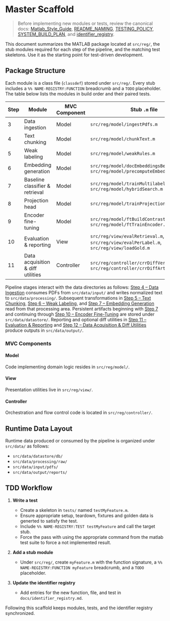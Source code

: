 # Master Scaffold

> Before implementing new modules or tests, review the canonical docs:
> [Matlab_Style_Guide](Matlab_Style_Guide.md), [README_NAMING](README_NAMING.md),
> [TESTING_POLICY](TESTING_POLICY.md), [SYSTEM_BUILD_PLAN](SYSTEM_BUILD_PLAN.md),
> and [identifier_registry](identifier_registry.md).

This document summarizes the MATLAB package located at `src/reg/`, the stub modules required for each step of the pipeline, and the matching test skeletons. Use it as the starting point for test-driven development.

## Package Structure

Each module is a class file (`classdef`) stored under `src/reg/`. Every stub includes a `%% NAME-REGISTRY:FUNCTION` breadcrumb and a `TODO` placeholder. The table below lists the modules in build order and their paired tests.

| Step | Module | MVC Component | Stub `.m` file | Test skeleton(s) |
|------|--------|---------------|----------------|------------------|
| 3 | Data ingestion | Model | `src/reg/model/ingestPdfs.m` | `tests/reg/model/testPdfIngest.m`, `tests/reg/model/testIngestAndChunk.m` |
| 4 | Text chunking | Model | `src/reg/model/chunkText.m` | `tests/reg/model/testIngestAndChunk.m` |
| 5 | Weak labeling | Model | `src/reg/model/weakRules.m` | `tests/reg/model/testRulesAndModel.m` |
| 6 | Embedding generation | Model | `src/reg/model/docEmbeddingsBertGpu.m`, `src/reg/model/precomputeEmbeddings.m` | `tests/reg/model/testFeatures.m` |
| 7 | Baseline classifier & retrieval | Model | `src/reg/model/trainMultilabel.m`, `src/reg/model/hybridSearch.m` | `tests/reg/model/testRegressionMetricsSimulated.m`, `tests/reg/model/testHybridSearch.m` |
| 8 | Projection head | Model | `src/reg/model/trainProjectionHead.m` | `tests/reg/model/testProjectionHeadSimulated.m`, `tests/reg/model/testProjectionAutoloadPipeline.m` |
| 9 | Encoder fine-tuning | Model | `src/reg/model/ftBuildContrastiveDataset.m`, `src/reg/model/ftTrainEncoder.m` | `tests/reg/model/testFineTuneSmoke.m`, `tests/reg/model/testFineTuneResume.m` |
| 10 | Evaluation & reporting | View | `src/reg/view/evalRetrieval.m`, `src/reg/view/evalPerLabel.m`, `src/reg/view/loadGold.m` | `tests/reg/view/testMetricsExpectedJson.m`, `tests/reg/view/testGoldMetrics.m`, `tests/reg/view/testReportArtifact.m` |
| 11 | Data acquisition & diff utilities | Controller | `src/reg/controller/crrDiffVersions.m`, `src/reg/controller/crrDiffArticles.m` | `tests/reg/controller/testFetchers.m` |

Pipeline stages interact with the data directories as follows: [Step&nbsp;4 – Data Ingestion](SYSTEM_BUILD_PLAN.md#4-data-ingestion-module) consumes PDFs from `src/data/input/` and writes normalized text to `src/data/processing/`. Subsequent transformations in [Step&nbsp;5 – Text Chunking](SYSTEM_BUILD_PLAN.md#5-text-chunking-module), [Step&nbsp;6 – Weak Labeling](SYSTEM_BUILD_PLAN.md#6-weak-labeling-module), and [Step&nbsp;7 – Embedding Generation](SYSTEM_BUILD_PLAN.md#7-embedding-generation-module) read from that processing area. Persistent artifacts beginning with [Step&nbsp;7](SYSTEM_BUILD_PLAN.md#7-embedding-generation-module) and continuing through [Step&nbsp;10 – Encoder Fine-Tuning](SYSTEM_BUILD_PLAN.md#10-encoder-fine-tuning-workflow) are stored under `src/data/datastore/`. Reporting and optional diff utilities in [Step&nbsp;11 – Evaluation & Reporting](SYSTEM_BUILD_PLAN.md#11-evaluation--reporting) and [Step&nbsp;12 – Data Acquisition & Diff Utilities](SYSTEM_BUILD_PLAN.md#12-data-acquisition--diff-utilities-optional) produce outputs in `src/data/output/`.

### MVC Components

#### Model
Code implementing domain logic resides in `src/reg/model/`.

#### View
Presentation utilities live in `src/reg/view/`.

#### Controller
Orchestration and flow control code is located in `src/reg/controller/`.

## Runtime Data Layout

Runtime data produced or consumed by the pipeline is organized under `src/data/` as follows:

- `src/data/datastore/db/`
- `src/data/processing/raw/`
- `src/data/input/pdfs/`
- `src/data/output/reports/`

## TDD Workflow

1. **Write a test**
   - Create a skeleton in `tests/` named `testMyFeature.m`.
   - Ensure appropriate setup, teardown, fixtures and golden data is generted to satisfy the test.
   - Include `%% NAME-REGISTRY:TEST testMyFeature` and call the target stub.
   - Force the pass with using the appropriate command from the matlab test suite to force a not implemented result.

2. **Add a stub module**
   - Under `src/reg/`, create `myFeature.m` with the function signature, a `%% NAME-REGISTRY:FUNCTION myFeature` breadcrumb, and a `TODO` placeholder.

3. **Update the identifier registry**
   - Add entries for the new function, file, and test in `docs/identifier_registry.md`.


Following this scaffold keeps modules, tests, and the identifier registry synchronized.
